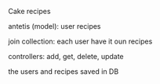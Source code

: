 Cake recipes

antetis (model):
user
recipes

join collection:
each user have it oun recipes

controllers:
add, get, delete, update

the users and recipes saved in DB



